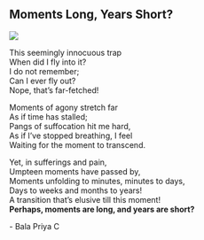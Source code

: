 ## Moments Long, Years Short?

![](https://images.unsplash.com/photo-1484627147104-f5197bcd6651?ixid=MnwxMjA3fDB8MHxwcm9maWxlLXBhZ2V8MTI1fHx8ZW58MHx8fHw%3D&ixlib=rb-1.2.1&auto=format&fit=crop&w=500&q=60)

This seemingly innocuous trap <br>
When did I fly into it? <br>
I do not remember; <br>
Can I ever fly out? <br>
Nope, that’s far-fetched! <br>


Moments of agony stretch far <br>
As if time has stalled;<br>
Pangs of suffocation hit me hard,<br>
As if I’ve stopped breathing, I feel<br>
Waiting for the moment to transcend.<br>


Yet, in sufferings and pain,<br>
Umpteen moments have passed by,<br>
Moments unfolding to minutes, minutes to days,<br>
Days to weeks and months to years!<br>
A transition that’s elusive till this moment!<br>
**Perhaps, moments are long, and years are short?**<br>

\- Bala Priya C
